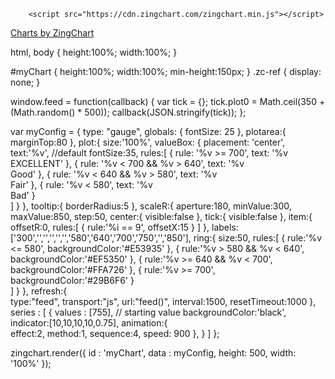 <!DOCTYPE html>
<html>
	<head>
    <meta charset="utf-8">
    <title>ZingSoft Demo</title>
	
		<script src="https://cdn.zingchart.com/zingchart.min.js"></script>
</head>
	<body>
		<div id='myChart'><a class="zc-ref" href="https://www.zingchart.com/">Charts by ZingChart</a></div>
	</body>
</html>


html, body {
  height:100%;
  width:100%;
}

#myChart {
  height:100%;
  width:100%;
  min-height:150px;
}
.zc-ref {
  display: none;
}


window.feed = function(callback) {
  var tick = {};
  tick.plot0 = Math.ceil(350 + (Math.random() * 500));
  callback(JSON.stringify(tick));
};

var myConfig = {
 	type: "gauge",
 	globals: {
 	  fontSize: 25
 	},
 	plotarea:{
 	  marginTop:80
 	},
 	plot:{
 	  size:'100%',
 	  valueBox: {
 	    placement: 'center',
 	    text:'%v', //default
 	    fontSize:35,
 	    rules:[
 	      {
 	        rule: '%v >= 700',
 	        text: '%v<br>EXCELLENT'
 	      },
 	      {
 	        rule: '%v < 700 && %v > 640',
 	        text: '%v<br>Good'
 	      },
 	      {
 	        rule: '%v < 640 && %v > 580',
 	        text: '%v<br>Fair'
 	      },
 	      {
 	        rule: '%v <  580',
 	        text: '%v<br>Bad'
 	      }   
 	    ]
 	  }
 	},
  tooltip:{
    borderRadius:5
  },
 	scaleR:{
	  aperture:180,
	  minValue:300,
	  maxValue:850,
	  step:50,
	  center:{
	    visible:false
	  },
	  tick:{
	    visible:false
	  },
	  item:{
	    offsetR:0,
	    rules:[
	      {
	        rule:'%i == 9',
	        offsetX:15
	      }
	    ]
	  },
	  labels:['300','','','','','','580','640','700','750','','850'],
	  ring:{
	    size:50,
	    rules:[
	      {
	        rule:'%v <= 580',
	        backgroundColor:'#E53935'
	      },
	      {
	        rule:'%v > 580 && %v < 640',
	        backgroundColor:'#EF5350'
	      },
	      {
	        rule:'%v >= 640 && %v < 700',
	        backgroundColor:'#FFA726'
	      },
	      {
	        rule:'%v >= 700',
	        backgroundColor:'#29B6F6'
	      }      
	    ]
	  }
 	},
  refresh:{  
      type:"feed",
      transport:"js",
      url:"feed()",
      interval:1500,
      resetTimeout:1000
  },
	series : [
		{
			values : [755], // starting value
			backgroundColor:'black',
	    indicator:[10,10,10,10,0.75],
	    animation:{  
        effect:2,
        method:1,
        sequence:4,
        speed: 900
     },
		}
	]
};

zingchart.render({ 
	id : 'myChart', 
	data : myConfig, 
	height: 500, 
	width: '100%'
});

